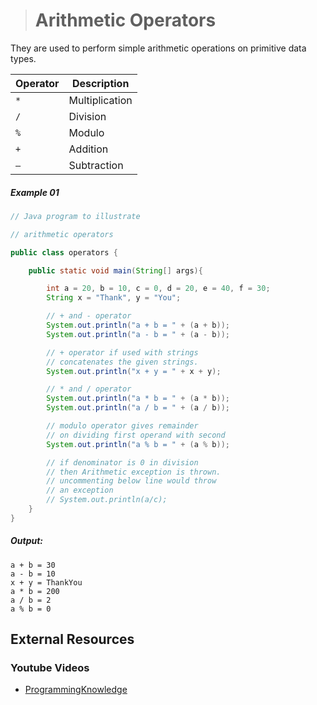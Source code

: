 ># Arithmetic Operators

 They are used to perform simple arithmetic operations on primitive data types.

|Operator|Description|
|---|---|
|`*`|Multiplication|
|`/`|Division|
|`%`|Modulo|
|`+`|Addition|
|`–`|Subtraction|

##### Example 01

```java
// Java program to illustrate 

// arithmetic operators 

public class operators { 

	public static void main(String[] args){

		int a = 20, b = 10, c = 0, d = 20, e = 40, f = 30; 
		String x = "Thank", y = "You"; 

		// + and - operator 
		System.out.println("a + b = " + (a + b)); 
		System.out.println("a - b = " + (a - b)); 

		// + operator if used with strings 
		// concatenates the given strings. 
		System.out.println("x + y = " + x + y); 

		// * and / operator 
		System.out.println("a * b = " + (a * b)); 
		System.out.println("a / b = " + (a / b)); 

		// modulo operator gives remainder 
		// on dividing first operand with second 
		System.out.println("a % b = " + (a % b)); 

		// if denominator is 0 in division 
		// then Arithmetic exception is thrown. 
		// uncommenting below line would throw 
		// an exception 
		// System.out.println(a/c); 
	} 
} 
```

##### Output:

	a + b = 30   
	a - b = 10   
	x + y = ThankYou   
	a * b = 200  
	a / b = 2  
	a % b = 0

## External Resources

### Youtube Videos

* [ProgrammingKnowledge](https://www.youtube.com/watch?v=ss7BtLrbxp4&list=PLS1QulWo1RIbfTjQvTdj8Y6yyq4R7g-Al&index=6)